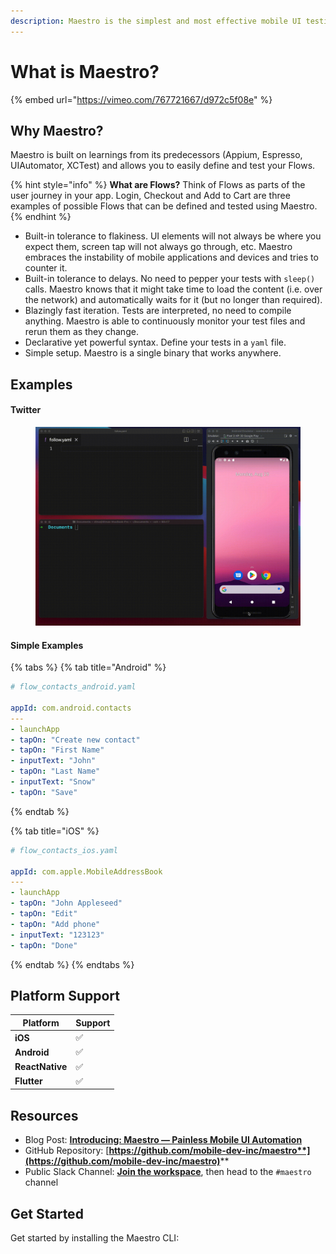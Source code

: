 ```yaml
---
description: Maestro is the simplest and most effective mobile UI testing framework.
---
```


# What is Maestro?

{% embed url="https://vimeo.com/767721667/d972c5f08e" %}

## Why Maestro?

Maestro is built on learnings from its predecessors (Appium, Espresso, UIAutomator, XCTest) and allows you to easily define and test your Flows.

{% hint style="info" %}
**What are Flows?** Think of Flows as parts of the user journey in your app. Login, Checkout and Add to Cart are three examples of possible Flows that can be defined and tested using Maestro.
{% endhint %}

* Built-in tolerance to flakiness. UI elements will not always be where you expect them, screen tap will not always go through, etc. Maestro embraces the instability of mobile applications and devices and tries to counter it.
* Built-in tolerance to delays. No need to pepper your tests with `sleep()` calls. Maestro knows that it might take time to load the content (i.e. over the network) and automatically waits for it (but no longer than required).
* Blazingly fast iteration. Tests are interpreted, no need to compile anything. Maestro is able to continuously monitor your test files and rerun them as they change.
* Declarative yet powerful syntax. Define your tests in a `yaml` file.
* Simple setup. Maestro is a single binary that works anywhere.

## Examples

#### Twitter

<figure><img src=".gitbook/assets/twitter_continuous_v3_fast.gif" alt=""><figcaption></figcaption></figure>

#### Simple Examples

{% tabs %}
{% tab title="Android" %}
```yaml
# flow_contacts_android.yaml

appId: com.android.contacts
---
- launchApp
- tapOn: "Create new contact"
- tapOn: "First Name"
- inputText: "John"
- tapOn: "Last Name"
- inputText: "Snow"
- tapOn: "Save"
```
{% endtab %}

{% tab title="iOS" %}
```yaml
# flow_contacts_ios.yaml

appId: com.apple.MobileAddressBook
---
- launchApp
- tapOn: "John Appleseed"
- tapOn: "Edit"
- tapOn: "Add phone"
- inputText: "123123"
- tapOn: "Done"
```
{% endtab %}
{% endtabs %}

## Platform Support

| Platform        | Support |
| --------------- | ------- |
| **iOS**         | ✅       |
| **Android**     | ✅       |
| **ReactNative** | ✅       |
| **Flutter**     | ✅       |

## Resources

* Blog Post: [**Introducing: Maestro — Painless Mobile UI Automation**](https://blog.mobile.dev/introducing-maestro-painless-mobile-ui-automation-bee4992d13c1)
* GitHub Repository: [**https://github.com/mobile-dev-inc/maestro**](https://github.com/mobile-dev-inc/maestro)****
* Public Slack Channel: [**Join the workspace**](https://docsend.com/view/3r2sf8fvvcjxvbtk), then head to the `#maestro` channel

## Get Started

Get started by installing the Maestro CLI:
